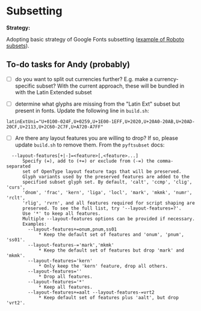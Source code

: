 # Subsetting

**Strategy:**

Adopting basic strategy of Google Fonts subsetting ([example of Roboto subsets](https://fonts.googleapis.com/css?family=Roboto&display=swap)).

## To-do tasks for Andy (probably)

- [ ] do you want to split out currencies further? E.g. make a currency-specific subset? With the current approach, these will be bundled in with the Latin Extended subset

- [ ] determine what glyphs are missing from the "Latin Ext" subset but present in fonts. Update the following line in `build.sh`:

```
latinExtUni="U+0100-024F,U+0259,U+1E00-1EFF,U+2020,U+20A0-20AB,U+20AD-20CF,U+2113,U+2C60-2C7F,U+A720-A7FF"
```

- [ ] Are there any layout features you are willing to drop? If so, please update `build.sh` to remove them. From the `pyftsubset` docs:

```
  --layout-features[+|-]=<feature>[,<feature>...]
      Specify (=), add to (+=) or exclude from (-=) the comma-separated
      set of OpenType layout feature tags that will be preserved.
      Glyph variants used by the preserved features are added to the
      specified subset glyph set. By default, 'calt', 'ccmp', 'clig', 'curs',
      'dnom', 'frac', 'kern', 'liga', 'locl', 'mark', 'mkmk', 'numr', 'rclt',
      'rlig', 'rvrn', and all features required for script shaping are
      preserved. To see the full list, try '--layout-features=?'.
      Use '*' to keep all features.
      Multiple --layout-features options can be provided if necessary.
      Examples:
        --layout-features+=onum,pnum,ss01
            * Keep the default set of features and 'onum', 'pnum', 'ss01'.
        --layout-features-='mark','mkmk'
            * Keep the default set of features but drop 'mark' and 'mkmk'.
        --layout-features='kern'
            * Only keep the 'kern' feature, drop all others.
        --layout-features=''
            * Drop all features.
        --layout-features='*'
            * Keep all features.
        --layout-features+=aalt --layout-features-=vrt2
            * Keep default set of features plus 'aalt', but drop 'vrt2'.
```
